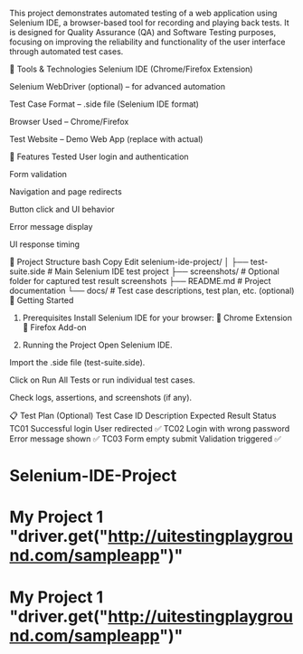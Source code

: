 This project demonstrates automated testing of a web application using Selenium IDE, a browser-based tool for recording and playing back tests. It is designed for Quality Assurance (QA) and Software Testing purposes, focusing on improving the reliability and functionality of the user interface through automated test cases.

🔧 Tools & Technologies
Selenium IDE (Chrome/Firefox Extension)

Selenium WebDriver (optional) – for advanced automation

Test Case Format – .side file (Selenium IDE format)

Browser Used – Chrome/Firefox

Test Website – Demo Web App (replace with actual)

🧪 Features Tested
User login and authentication

Form validation

Navigation and page redirects

Button click and UI behavior

Error message display

UI response timing

📁 Project Structure
bash
Copy
Edit
selenium-ide-project/
│
├── test-suite.side         # Main Selenium IDE test project
├── screenshots/            # Optional folder for captured test result screenshots
├── README.md               # Project documentation
└── docs/                   # Test case descriptions, test plan, etc. (optional)
🚀 Getting Started
1. Prerequisites
Install Selenium IDE for your browser:
🔗 Chrome Extension
🔗 Firefox Add-on

2. Running the Project
Open Selenium IDE.

Import the .side file (test-suite.side).

Click on Run All Tests or run individual test cases.

Check logs, assertions, and screenshots (if any).

📋 Test Plan (Optional)
Test Case ID	Description	Expected Result	Status
TC01	Successful login	User redirected	✅
TC02	Login with wrong password	Error message shown	✅
TC03	Form empty submit	Validation triggered	✅


# Selenium-IDE-Project
# My Project 1 "driver.get("http://uitestingplayground.com/sampleapp")"
# My Project 1 "driver.get("http://uitestingplayground.com/sampleapp")"
